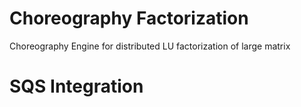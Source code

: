 # Choreography Factorization
Choreography Engine for distributed LU factorization of large matrix

# SQS Integration
